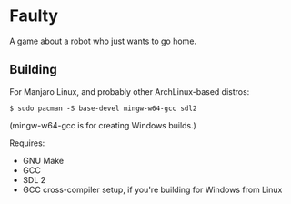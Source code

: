 # Faulty

A game about a robot who just wants to go home.

## Building

For Manjaro Linux, and probably other ArchLinux-based distros:

```
$ sudo pacman -S base-devel mingw-w64-gcc sdl2
```

(mingw-w64-gcc is for creating Windows builds.)

Requires:

* GNU Make
* GCC
* SDL 2
* GCC cross-compiler setup, if you're building for Windows from Linux
